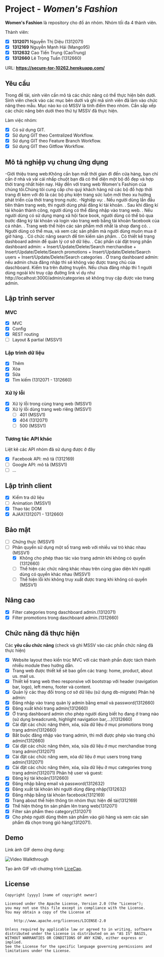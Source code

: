 # Project - *Women's Fashion*

**Women's Fashion** là repository cho đồ án nhóm. Nhóm tối đa 4 thành viên. 

Thành viên:
* [x] **1312071** Nguyễn Thị Diệu (1312071)
* [x] **1312169** Nguyễn Mạnh Hải (Mango95)
* [x] **1312632** Cao Tiến Trung (CaoTrung)
* [x] **1312660** Lê Trọng Tuấn (1312660)

URL: **https://secure-tor-10262.herokuapp.com/**

## Yêu cầu

Trong đề tài, sinh viên cần mô tả các chức năng có thể thực hiện bên dưới. Sinh viên check vào các mục bên dưới và ghi mã sinh viên đã làm vào chức năng theo mẫu. Mục nào ko có MSSV là tính điểm theo nhóm. Cần sắp xếp các chức năng bên dưới theo thứ tự MSSV đã thực hiện.

Làm việc nhóm:
* [x] Có sử dụng GIT.
* [x] Sử dụng GIT theo Centralized Workflow.
* [x] Sử dụng GIT theo Feature Branch Workflow.
* [x] Sử dụng GIT theo Gitflow Workflow.

## Mô tả nghiệp vụ chung ứng dụng
-Giới thiệu trang web:Không cần bạn mất thời gian đi đến cửa hàng, bạn chỉ cần ở nhà và vài cái nhấp chuột bạn đã có thể diện một bộ đồ đẹp và hợp thời trang nhất hiện nay. Hãy đến với trang web Women's Fashion của chúng tôi.Chúng tôi cung cấp cho quý khách hàng nữ các bộ đồ hợp thời trang đi kèm với đó là các bộ phụ kiện trang sức luôn mới theo xu hướng phát triển của thời trang trong nước.
-Nghiệp vụ:
  . Nếu người dùng lần đầu tiên thăm trang web, thì người dùng phải đăng kí tài khoản.
  . Sau khi đăng kí tài khoản thành công, người dùng có thể đăng nhập vào trang web.
  . Nếu người dùng có sử dụng mạng xã hội face book, người dùng có thể bỏ qua bước đăng ký tài khoản và login vào trang web bằng tài khoản facebook của cá nhân.
  . Trang web thể hiện các sản phẩm mới nhất là shop đang có.
  . Người dùng có thể mua, và xem các sản phẩm mà người dùng muốn mua ở giở hàng.
  . Có chức năng search để tìm kiếm sản phẩm.
  . Có thiết kế trang dashboard admin để quản lý cơ sở dữ liệu.
  . Các phần cài đặt trong phần dashboard admin:
    + Insert/Update/Delete/Search merchandise
    + Insert/Update/Delete/Search promotions
    + Insert/Update/Delete/Search users 
    + Insert/Update/Delete/Search categories
  . Ở trang dashboard admin: nếu admin chưa đăng nhập thì sẽ không vào được trang chủ của daschboard. Kiểm tra trên đường truyền. Nếu chưa đăng nhập thì 1 người dùng ngoài khi truy cập đường link ví dụ như http://localhost:3000/admin/categories sẽ không truy cập được vào trang admin.  
## Lập trình server
### MVC
* [x] MVC
* [x] Config
* [x] REST routing
* [ ] Layout & partial (MSSV1)

### Lập trình dữ liệu
* [x] Thêm
* [x] Xóa
* [x] Sửa 
* [x] Tìm kiếm (1312071 - 1312660)

### Xử lý lỗi
* [x] Xử lý lỗi trong cùng trang web (MSSV1)
* [x] Xử lý lỗi dùng trang web riêng (MSSV1)
   * [ ] 401 (MSSV1)
   * [x] 404 (1312071)
   * [ ] 500 (MSSV1)

### Tương tác API khác
Liệt kê các API nhóm đã sử dụng được ở đây
* [x] Facebook API: mô tả (1312169)
* [ ] Google API: mô tả (MSSV1)
* [ ] ...

## Lập trình client
* [x] Kiểm tra dữ liệu
* [ ] Animation (MSSV1)
* [x] Thao tác DOM 
* [x] AJAX(1312071 - 1312660)

## Bảo mật
* [ ] Chứng thực (MSSV1)
* [ ] Phân quyền sử dụng một số trang web với nhiều vai trò khác nhau (MSSV1)
   * [x] Không cho phép thao tác vào trang admin khi không có quyền (1312660)
   * [ ] Thể hiện các chức năng khác nhau trên cùng giao diện khi người dùng có quyền khác nhau (MSSV1)
   * [ ] Thể hiện lỗi khi không truy xuất được trang khi không có quyền (MSSV1)

## Nâng cao
* [x] Filter categories trong daschboard admin.(1312071)
* [x] Filter promotions trong daschboard admin.(1312660)
## Chức năng đã thực hiện
Các **yêu cầu chức năng** (check và ghi MSSV vào các phần chức năng đã thực hiện)
* [x] Website layout theo kiến trúc MVC với các thành phần được tách thành nhiều module theo hướng dẫn.
* [x] Trang web được thiết kế sẽ bao gồm các trang: home, product, about us. mail us.
* [x] Thiết kế trang web theo responsive với bootstrap với header (navigation bar, logo), left menu, footer và content. 
* [x] Quản lý các thay đổi trong cơ sở dữ liệu (sử dụng db-migrate)
Phân hệ admin:
* [x] Đăng nhập vào trang quản lý admin bằng email và password(1312660)
* [x] Đăng xuất khỏi trang admin(1312660)
* [x] Ở trang dashboard admin cho phép người dùng biết họ đang ở trang nào (sử dụng breadcrumb, highlight navigation bar,...)(1312660)
* [x] Cài đặt các chức năng thêm, xóa, sửa dữ liệu ở mục promotions trong trang admin(1312660)
* [x] Bắt buộc đăng nhập vào trang admin, thì mới được phép vào trang chủ admin(1312660)
* [x] Cài đặt các chức năng thêm, xóa, sửa dữ liệu ở mục merchandise trong trang admin(1312071)
* [x] Cài đặt các chức năng xem, xóa dữ liệu ở mục users trong trang admin(1312071)
* [x] Cài đặt các chức năng thêm, xóa, sửa dữ liệu ở mục categories trong trang admin(1312071)
Phân hệ user và guest:
* [x] Đăng ký tài khoản(1312660)
* [x] Đăng nhập bằng email và password(1312632)
* [x] Đăng xuất tài khoản khi người dùng đăng nhập(1312632)
* [x] Đăng nhập bằng tài khoản facebook(1312169)
* [x] Trang about thể hiện thông tin nhóm thực hiện đề tài(1312169)
* [x] Thể hiện thông tin sản phẩm lên trang web(1312071)
* [x] Filter sản phẩm theo category(1312071)
* [x] Cho phép người dùng thêm sản phẩm vào giỏ hàng và xem các sản phẩm đã chọn trong giỏ hàng(1312071).

## Demo

Link ảnh GIF demo ứng dụng:

![Video Walkthrough](demo.gif)

Tạo ảnh GIF với chương trình [LiceCap](http://www.cockos.com/licecap/).


## License

    Copyright [yyyy] [name of copyright owner]

    Licensed under the Apache License, Version 2.0 (the "License");
    you may not use this file except in compliance with the License.
    You may obtain a copy of the License at

        http://www.apache.org/licenses/LICENSE-2.0

    Unless required by applicable law or agreed to in writing, software
    distributed under the License is distributed on an "AS IS" BASIS,
    WITHOUT WARRANTIES OR CONDITIONS OF ANY KIND, either express or implied.
    See the License for the specific language governing permissions and
    limitations under the License.
